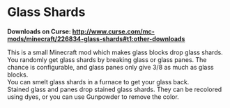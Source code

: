 Glass Shards
=========
**Downloads on Curse: http://www.curse.com/mc-mods/minecraft/226834-glass-shards#t1:other-downloads**

This is a small Minecraft mod which makes glass blocks drop glass shards. 
You randomly get glass shards by breaking glass or glass panes. The chance is configurable, and glass panes only give 3/8 as much as glass blocks.  
You can smelt glass shards in a furnace to get your glass back.  
Stained glass and panes drop stained glass shards. They can be recolored using dyes, or you can use Gunpowder to remove the color.  
